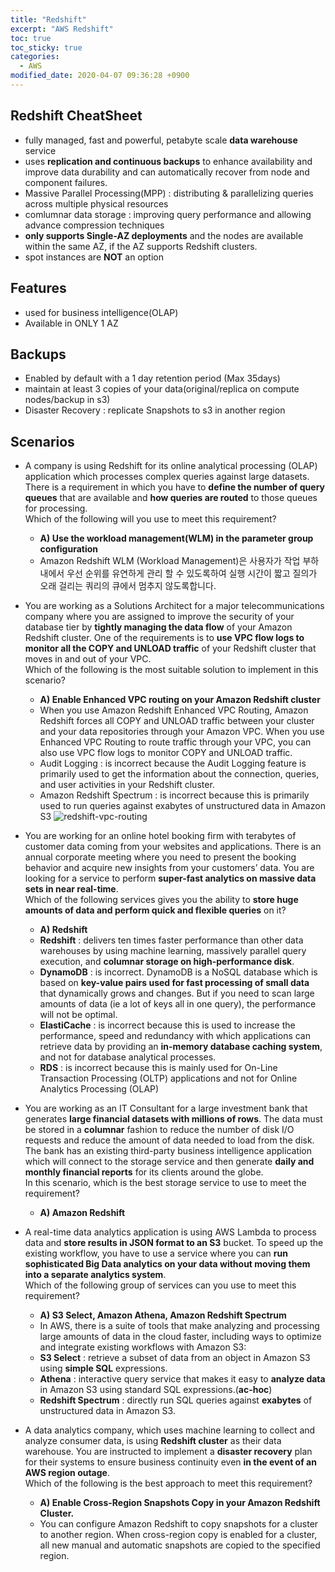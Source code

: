 ```yaml
---
title: "Redshift"
excerpt: "AWS Redshift"
toc: true
toc_sticky: true
categories:
  - AWS
modified_date: 2020-04-07 09:36:28 +0900
---
```

## Redshift CheatSheet
- fully managed, fast and powerful, petabyte scale **data warehouse** service
- uses **replication and continuous backups** to enhance availability and improve data durability and can automatically recover from node and component failures.
- Massive Parallel Processing(MPP) : distributing & parallelizing queries across multiple physical resources
- comlumnar data storage : improving query performance and allowing advance compression techniques
- **only supports Single-AZ deployments** and the nodes are available within the same AZ, if the AZ supports Redshift clusters.
- spot instances are **NOT** an option

## Features
- used for business intelligence(OLAP)
- Available in ONLY 1 AZ

## Backups
- Enabled by default with a 1 day retention period (Max 35days)
- maintain at least 3 copies of your data(original/replica on compute nodes/backup in s3)
- Disaster Recovery : replicate Snapshots to s3 in another region

## Scenarios
- A company is using Redshift for its online analytical processing (OLAP) application which processes complex queries against large datasets. There is a requirement in which you have to **define the number of query queues** that are available and **how queries are routed** to those queues for processing.    
Which of the following will you use to meet this requirement?
  - **A) Use the workload management(WLM) in the parameter group configuration**
  - Amazon Redshift WLM (Workload Management)은 사용자가 작업 부하 내에서 우선 순위를 유연하게 관리 할 수 있도록하여 실행 시간이 짧고 질의가 오래 걸리는 쿼리의 큐에서 멈추지 않도록합니다.

- You are working as a Solutions Architect for a major telecommunications company where you are assigned to improve the security of your database tier by **tightly managing the data flow** of your Amazon Redshift cluster. One of the requirements is to **use VPC flow logs to monitor all the COPY and UNLOAD traffic** of your Redshift cluster that moves in and out of your VPC.    
Which of the following is the most suitable solution to implement in this scenario?
  - **A) Enable Enhanced VPC routing on your Amazon Redshift cluster**
  - When you use Amazon Redshift Enhanced VPC Routing, Amazon Redshift forces all COPY and UNLOAD traffic between your cluster and your data repositories through your Amazon VPC. When you use Enhanced VPC Routing to route traffic through your VPC, you can also use VPC flow logs to monitor COPY and UNLOAD traffic. 
  - Audit Logging : is incorrect because the Audit Logging feature is primarily used to get the information about the connection, queries, and user activities in your Redshift cluster.
  - Amazon Redshift Spectrum : is incorrect because this is primarily used to run queries against exabytes of unstructured data in Amazon S3
  ![redshift-vpc-routing](https://dasoldasol.github.io/assets//images/image/redshift-vpc-routing.png)

- You are working for an online hotel booking firm with terabytes of customer data coming from your websites and applications. There is an annual corporate meeting where you need to present the booking behavior and acquire new insights from your customers’ data. You are looking for a service to perform **super-fast analytics on massive data sets in near real-time**.   
Which of the following services gives you the ability to **store huge amounts of data and perform quick and flexible queries** on it? 
  - **A) Redshift**
  - **Redshift** : delivers ten times faster performance than other data warehouses by using machine learning, massively parallel query execution, and **columnar storage on high-performance disk**.
  - **DynamoDB** : is incorrect. DynamoDB is a NoSQL database which is based on **key-value pairs used for fast processing of small data** that dynamically grows and changes. But if you need to scan large amounts of data (ie a lot of keys all in one query), the performance will not be optimal.
  - **ElastiCache** : is incorrect because this is used to increase the performance, speed and redundancy with which applications can retrieve data by providing an **in-memory database caching system**, and not for database analytical processes.
  - **RDS** : is incorrect because this is mainly used for On-Line Transaction Processing (OLTP) applications and not for Online Analytics Processing (OLAP)

- You are working as an IT Consultant for a large investment bank that generates **large financial datasets with millions of rows**. The data must be stored in a **columnar** fashion to reduce the number of disk I/O requests and reduce the amount of data needed to load from the disk. The bank has an existing third-party business intelligence application which will connect to the storage service and then generate **daily and monthly financial reports** for its clients around the globe.     
In this scenario, which is the best storage service to use to meet the requirement?
  - **A) Amazon Redshift**
  
- A real-time data analytics application is using AWS Lambda to process data and **store results in JSON format to an S3** bucket. To speed up the existing workflow, you have to use a service where you can **run sophisticated Big Data analytics on your data without moving them into a separate analytics system**.       
Which of the following group of services can you use to meet this requirement? 
  - **A) S3 Select, Amazon Athena, Amazon Redshift Spectrum**
  -  In AWS, there is a suite of tools that make analyzing and processing large amounts of data in the cloud faster, including ways to optimize and integrate existing workflows with Amazon S3:
  - **S3 Select** : retrieve a subset of data from an object in Amazon S3 using **simple SQL** expressions. 
  - **Athena** : interactive query service that makes it easy to **analyze data** in Amazon S3 using standard SQL expressions.(**ac-hoc**)
  - **Redshift Spectrum** : directly run SQL queries against **exabytes** of unstructured data in Amazon S3.

- A data analytics company, which uses machine learning to collect and analyze consumer data, is using **Redshift cluster** as their data warehouse. You are instructed to implement a **disaster recovery** plan for their systems to ensure business continuity even **in the event of an AWS region outage**.      
Which of the following is the best approach to meet this requirement?
  - **A) Enable Cross-Region Snapshots Copy in your Amazon Redshift Cluster.**
  - You can configure Amazon Redshift to copy snapshots for a cluster to another region. When cross-region copy is enabled for a cluster, all new manual and automatic snapshots are copied to the specified region.
